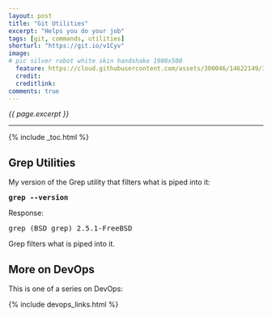 ```yaml
---
layout: post
title: "Git Utilities"
excerpt: "Helps you do your job"
tags: [git, commands, utilities]
shorturl: "https://git.io/v1Cyv"
image:
# pic silver robot white skin handshake 1900x500
  feature: https://cloud.githubusercontent.com/assets/300046/14622149/306629f0-0585-11e6-961a-dc8f60dadbf6.jpg
  credit: 
  creditlink: 
comments: true
---
```

<i>{{ page.excerpt }}</i>
<hr />

{% include _toc.html %}

<a id="Grepz"></a>

## Grep Utilities

My version of the Grep utility that filters what is piped into it:

   <tt><strong>grep --version</strong></tt>

   Response:

   <tt>grep (BSD grep) 2.5.1-FreeBSD</tt>

Grep filters what is piped into it.


## More on DevOps #

This is one of a series on DevOps:

{% include devops_links.html %}
